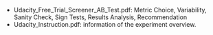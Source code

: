 - Udacity_Free_Trial_Screener_AB_Test.pdf: Metric Choice, Variability, Sanity Check, Sign Tests, Results Analysis, Recommendation 
- Udacity_Instruction.pdf: information of the experiment overview.
